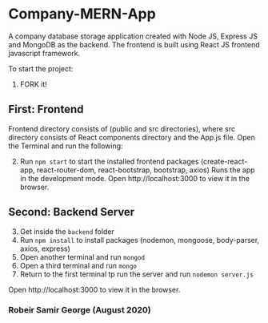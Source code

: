 # Company-MERN-App
A company database storage application created with Node JS, Express JS and MongoDB as the backend. The frontend is built using React JS frontend javascript framework.

To start the project:
1. FORK it!


## First: Frontend
Frontend directory consists of (public and src directories), where src directory consists of React components directory and the App.js file.
Open the Terminal and run the following:

2. Run `npm start` to start the installed frontend packages (create-react-app, react-router-dom, react-bootstrap, bootstrap, axios)
Runs the app in the development mode.
Open http://localhost:3000 to view it in the browser.

## Second: Backend Server

3. Get inside the `backend` folder
4. Run `npm install` to install packages (nodemon, mongoose, body-parser, axios, express)
5. Open another terminal and run `mongod`
6. Open a third terminal and run `mongo`
7. Return to the first terminal tp run the server and run `nodemon server.js`

Open http://localhost:3000 to view it in the browser.

### Robeir Samir George (August 2020)
